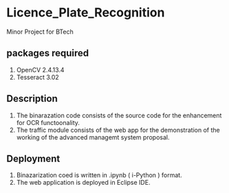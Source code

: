 # Licence_Plate_Recognition
Minor Project for BTech

## packages required

1. OpenCV 2.4.13.4
2. Tesseract 3.02

## Description

1. The binarazation code consists of the source code for the enhancement for OCR functoonality.
2. The traffic module consists of the web app for the demonstration of the working of the advanced managemt system proposal.

## Deployment

1. Binazarization coed is written in .ipynb ( i-Python ) format.
2. The web application is deployed in Eclipse IDE.
